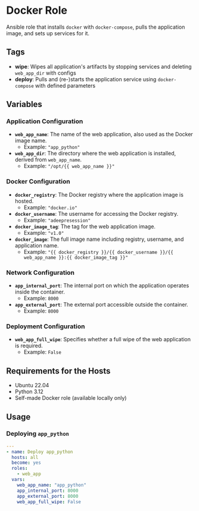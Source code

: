 # Docker Role

Ansible role that installs `docker` with `docker-compose`, pulls the application image, and sets up services for it.

## Tags

- **wipe**: Wipes all application's artifacts by stopping services and deleting `web_app_dir` with configs
- **deploy**: Pulls and (re-)starts the application service using `docker-compose` with defined parameters

## Variables

### Application Configuration

- **`web_app_name`**: The name of the web application, also used as the Docker image name.
  - Example: `"app_python"`
- **`web_app_dir`**: The directory where the web application is installed, derived from `web_app_name`.
  - Example: `"/opt/{{ web_app_name }}"`

### Docker Configuration

- **`docker_registry`**: The Docker registry where the application image is hosted.
  - Example: `"docker.io"`
- **`docker_username`**: The username for accessing the Docker registry.
  - Example: `"adeepresession"`
- **`docker_image_tag`**: The tag for the web application image.
  - Example: `"v1.0"`
- **`docker_image`**: The full image name including registry, username, and application name.
  - Example: `"{{ docker_registry }}/{{ docker_username }}/{{ web_app_name }}:{{ docker_image_tag }}"`

### Network Configuration

- **`app_internal_port`**: The internal port on which the application operates inside the container.
  - Example: `8000`
- **`app_external_port`**: The external port accessible outside the container.
  - Example: `8000`

### Deployment Configuration

- **`web_app_full_wipe`**: Specifies whether a full wipe of the web application is required.
  - Example: `False`

## Requirements for the Hosts

- Ubuntu 22.04
- Python 3.12
- Self-made Docker role (available locally only)

## Usage

### Deploying `app_python`

```yaml
---
- name: Deploy app_python
  hosts: all
  become: yes
  roles:
    - web_app
  vars:
    web_app_name: "app_python"
    app_internal_port: 8000
    app_external_port: 8000
    web_app_full_wipe: False
```

